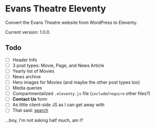 # Evans Theatre Eleventy

Convert the Evans Theatre website from WordPress to Eleventy.

Current version: 1.0.0.

## Todo
- [ ] Header Info
- [ ] 3 post types: Movie, Page, and News Article
- [ ] Yearly list of Movies
- [ ] News archive
- [ ] Hero images for Movies (and maybe the other post types too)
- [ ] Media queries
- [ ] Compartmentalized `.eleventy.js` file (`include`/`require` other files?)
- [ ] **Contact Us** form
- [ ] As little client-side JS as I can get away with
- [ ] That said: [search](https://rknight.me/using-pagefind-with-eleventy-for-search/)

...boy, I'm not asking half much, am I?
